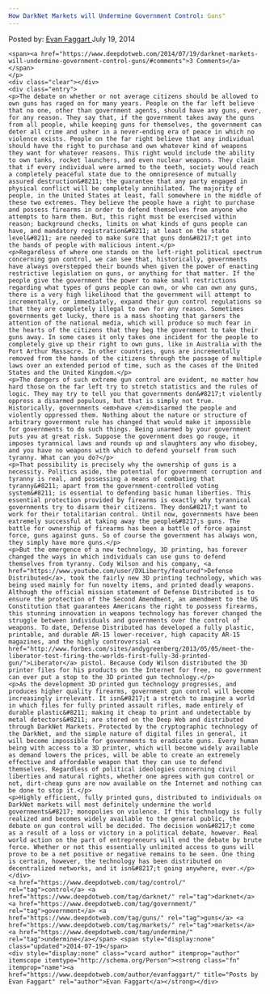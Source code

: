 ```yaml
---
How DarkNet Markets will Undermine Government Control: Guns"
---
```

<article class="post-listing post-6140 post type-post status-publish format-standard has-post-thumbnail hentry  tag-control tag-darknet tag-government tag-guns tag-undermine">
    <div class="post-inner">
        <span>Posted by: <a href="https://www.deepdotweb.com/author/evanfaggart/" title="">Evan Faggart </a></span>
    <span>July 19, 2014</span>
    
    <span><a href="https://www.deepdotweb.com/2014/07/19/darknet-markets-will-undermine-government-control-guns/#comments">3 Comments</a></span>
    </p>
    <div class="clear"></div>
    <div class="entry">
    <p>The debate on whether or not average citizens should be allowed to own guns has raged on for many years. People on the far left believe that no one, other than government agents, should have any guns, ever, for any reason. They say that, if the government takes away the guns from all people, while keeping guns for themselves, the government can deter all crime and usher in a never-ending era of peace in which no violence exists. People on the far right believe that any individual should have the right to purchase and own whatever kind of weapons they want for whatever reasons. This right would include the ability to own tanks, rocket launchers, and even nuclear weapons. They claim that if every individual were armed to the teeth, society would reach a completely peaceful state due to the omnipresence of mutually assured destruction&#8211; the guarantee that any party engaged in physical conflict will be completely annihilated. The majority of people, in the United States at least, fall somewhere in the middle of these two extremes. They believe the people have a right to purchase and possess firearms in order to defend themselves from anyone who attempts to harm them. But, this right must be exercised within reason; background checks, limits on what kinds of guns people can have, and mandatory registration&#8211; at least on the state level&#8211; are needed to make sure that guns don&#8217;t get into the hands of people with malicious intent.</p>
    <p>Regardless of where one stands on the left-right political spectrum concerning gun control, we can see that, historically, governments have always overstepped their bounds when given the power of enacting restrictive legislation on guns, or anything for that matter. If the people give the government the power to make small restrictions regarding what types of guns people can own, or who can own any guns, there is a very high likelihood that the government will attempt to incrementally, or immediately, expand their gun control regulations so that they are completely illegal to own for any reason. Sometimes governments get lucky, there is a mass shooting that garners the attention of the national media, which will produce so much fear in the hearts of the citizens that they beg the government to take their guns away. In some cases it only takes one incident for the people to completely give up their right to own guns, like in Australia with the Port Arthur Massacre. In other countries, guns are incrementally removed from the hands of the citizens through the passage of multiple laws over an extended period of time, such as the cases of the United States and the United Kingdom.</p>
    <p>The dangers of such extreme gun control are evident, no matter how hard those on the far left try to stretch statistics and the rules of logic. They may try to tell you that governments don&#8217;t violently oppress a disarmed populous, but that is simply not true. Historically, governments <em>have </em>disarmed the people and violently oppressed them. Nothing about the nature or structure of arbitrary government rule has changed that would make it impossible for governments to do such things. Being unarmed by your government puts you at great risk. Suppose the government does go rouge, it imposes tyrannical laws and rounds up and slaughters any who disobey, and you have no weapons with which to defend yourself from such tyranny. What can you do?</p>
    <p>That possibility is precisely why the ownership of guns is a necessity. Politics aside, the potential for government corruption and tyranny is real, and possessing a means of combating that tyranny&#8211; apart from the government-controlled voting system&#8211; is essential to defending basic human liberties. This essential protection provided by firearms is exactly why tyrannical governments try to disarm their citizens. They don&#8217;t want to work for their totalitarian control. Until now, governments have been extremely successful at taking away the people&#8217;s guns. The battle for ownership of firearms has been a battle of force against force, guns against guns. So of course the government has always won, they simply have more guns.</p>
    <p>But the emergence of a new technology, 3D printing, has forever changed the ways in which individuals can use guns to defend themselves from tyranny. Cody Wilson and his company, <a href="https://www.youtube.com/user/DXLiberty/featured">Defense Distributed</a>, took the fairly new 3D printing technology, which was being used mainly for fun novelty items, and printed deadly weapons. Although the official mission statement of Defense Distributed is to ensure the protection of the Second Amendment, an amendment to the US Constitution that guarantees Americans the right to possess firearms, this stunning innovation in weapons technology has forever changed the struggle between individuals and governments over the control of weapons. To date, Defense Distributed has developed a fully plastic, printable, and durable AR-15 lower-receiver, high capacity AR-15 magazines, and the highly controversial <a href="http://www.forbes.com/sites/andygreenberg/2013/05/05/meet-the-liberator-test-firing-the-worlds-first-fully-3d-printed-gun/">Liberator</a> pistol. Because Cody Wilson distributed the 3D printer files for his products on the Internet for free, no government can ever put a stop to the 3D printed gun technology.</p>
    <p>As the development 3D printed gun technology progresses, and produces higher quality firearms, government gun control will become increasingly irrelevant. It isn&#8217;t a stretch to imagine a world in which files for fully printed assault rifles, made entirely of durable plastic&#8211; making it cheap to print and undetectable by metal detectors&#8211; are stored on the Deep Web and distributed through DarkNet Markets. Protected by the cryptographic technology of the DarkNet, and the simple nature of digital files in general, it will become impossible for governments to eradicate guns. Every human being with access to a 3D printer, which will become widely available as demand lowers the prices, will be able to create an extremely effective and affordable weapon that they can use to defend themselves. Regardless of political ideologies concerning civil liberties and natural rights, whether one agrees with gun control or not, dirt-cheap guns are now available on the Internet and nothing can be done to stop it.</p>
    <p>Highly efficient, fully printed guns, distributed to individuals on DarkNet markets will most definitely undermine the world governments&#8217; monopolies on violence. If this technology is fully realized and becomes widely available to the general public, the debate on gun control will be decided. The decision won&#8217;t come as a result of a loss or victory in a political debate, however. Real world action on the part of entrepreneurs will end the debate by brute force. Whether or not this essentially unlimited access to guns will prove to be a net positive or negative remains to be seen. One thing is certain, however, the technology has been distributed on decentralized networks, and it isn&#8217;t going anywhere, ever.</p>
    </div>
    <a href="https://www.deepdotweb.com/tag/control/" rel="tag">control</a> <a href="https://www.deepdotweb.com/tag/darknet/" rel="tag">darknet</a> <a href="https://www.deepdotweb.com/tag/government/" rel="tag">government</a> <a href="https://www.deepdotweb.com/tag/guns/" rel="tag">guns</a> <a href="https://www.deepdotweb.com/tag/markets/" rel="tag">markets</a> <a href="https://www.deepdotweb.com/tag/undermine/" rel="tag">undermine</a></span> <span style="display:none" class="updated">2014-07-19</span>
    <div style="display:none" class="vcard author" itemprop="author" itemscope itemtype="http://schema.org/Person"><strong class="fn" itemprop="name"><a href="https://www.deepdotweb.com/author/evanfaggart/" title="Posts by Evan Faggart" rel="author">Evan Faggart</a></strong></div>
    
